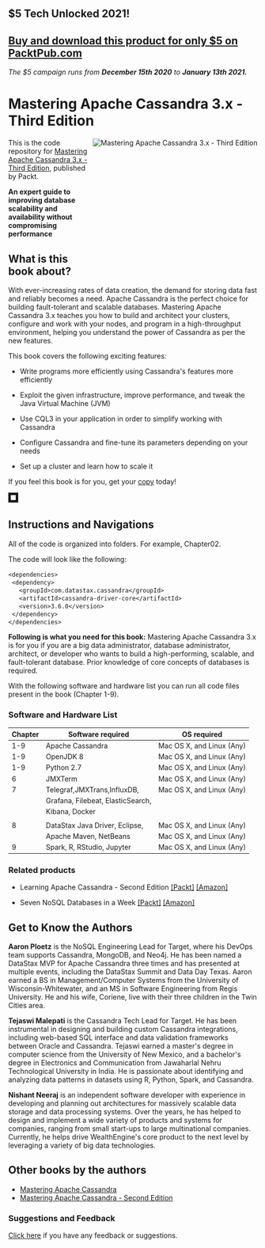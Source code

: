 ## $5 Tech Unlocked 2021!
[Buy and download this product for only $5 on PacktPub.com](https://www.packtpub.com/)
-----
*The $5 campaign         runs from __December 15th 2020__ to __January 13th 2021.__*


# Mastering Apache Cassandra 3.x - Third Edition

<a href="https://www.packtpub.com/big-data-and-business-intelligence/mastering-apache-cassandra-3x-third-edition?utm_source=github&utm_medium=repository&utm_campaign=9781789131499"><img src="https://d1ldz4te4covpm.cloudfront.net/sites/default/files/imagecache/ppv4_main_book_cover/B10410_0.png" alt="Mastering Apache Cassandra 3.x - Third Edition" height="256px" align="right"></a>

This is the code repository for [Mastering Apache Cassandra 3.x - Third Edition](https://www.packtpub.com/big-data-and-business-intelligence/mastering-apache-cassandra-3x-third-edition?utm_source=github&utm_medium=repository&utm_campaign=9781789131499), published by Packt.

**An expert guide to improving database scalability and availability without compromising performance**

## What is this book about?
With ever-increasing rates of data creation, the demand for storing data fast and reliably becomes a need. Apache Cassandra is the perfect choice for building fault-tolerant and scalable databases. Mastering Apache Cassandra 3.x teaches you how to build and architect your clusters, configure and work with your nodes, and program in a high-throughput environment, helping you understand the power of Cassandra as per the new features.

This book covers the following exciting features: 
* Write programs more efficiently using Cassandra's features more efficiently

* Exploit the given infrastructure, improve performance, and tweak the Java Virtual Machine (JVM)

* Use CQL3 in your application in order to simplify working with Cassandra

* Configure Cassandra and fine-tune its parameters depending on your needs

* Set up a cluster and learn how to scale it

If you feel this book is for you, get your [copy](https://www.amazon.com/dp/1789131499) today!

<a href="https://www.packtpub.com/?utm_source=github&utm_medium=banner&utm_campaign=GitHubBanner"><img src="https://raw.githubusercontent.com/PacktPublishing/GitHub/master/GitHub.png" 
alt="https://www.packtpub.com/" border="5" /></a>


## Instructions and Navigations
All of the code is organized into folders. For example, Chapter02.

The code will look like the following:
```
<dependencies>
 <dependency>
   <groupId>com.datastax.cassandra</groupId>
   <artifactId>cassandra-driver-core</artifactId>
   <version>3.6.0</version>
 </dependency>
</dependencies>
```

**Following is what you need for this book:**
Mastering Apache Cassandra 3.x is for you if you are a big data administrator, database administrator, architect, or developer who wants to build a high-performing, scalable, and fault-tolerant database. Prior knowledge of core concepts of databases is required.

With the following software and hardware list you can run all code files present in the book (Chapter 1-9).

### Software and Hardware List

| Chapter  | Software required                   | OS required              |       
| -------- | ------------------------------------| -------------------------|
| 1-9      | Apache Cassandra                    |Mac OS X, and Linux (Any) |
| 1-9      | OpenJDK 8                           |Mac OS X, and Linux (Any) |
| 1-9      | Python 2.7                          |Mac OS X, and Linux (Any) |
| 6        |  JMXTerm                            |Mac OS X, and Linux (Any) |
| 7        | Telegraf,JMXTrans,InfluxDB,         |Mac OS X, and Linux (Any) | 
|          | Grafana, Filebeat, ElasticSearch,   |                          |
|		   | Kibana, Docker                      |                          |
|          |                                     |                          |
| 8        |DataStax Java Driver, Eclipse,       |Mac OS X, and Linux (Any) |
|          |Apache Maven, NetBeans               |Mac OS X, and Linux (Any) |
| 9        | Spark, R, RStudio, Jupyter          |Mac OS X, and Linux (Any) |





### Related products
* Learning Apache Cassandra - Second Edition [[Packt]](https://www.packtpub.com/big-data-and-business-intelligence/learning-apache-cassandra-second-edition?utm_source=github&utm_medium=repository&utm_campaign=9781787127296) [[Amazon]](https://www.amazon.com/dp/178712729X)

* Seven NoSQL Databases in a Week [[Packt]](https://www.packtpub.com/big-data-and-business-intelligence/seven-nosql-databases-week?utm_source=github&utm_medium=repository&utm_campaign=9781787288867) [[Amazon]](https://www.amazon.com/dp/1787288862)

## Get to Know the Authors
**Aaron Ploetz** is the NoSQL Engineering Lead for Target, where his DevOps team supports Cassandra, MongoDB, and Neo4j. He has been named a DataStax MVP for Apache Cassandra three times and has presented at multiple events, including the DataStax Summit and Data Day Texas. Aaron earned a BS in Management/Computer Systems from the University of Wisconsin-Whitewater, and an MS in Software Engineering from Regis University. He and his wife, Coriene, live with their three children in the Twin Cities area.


**Tejaswi Malepati** is the Cassandra Tech Lead for Target. He has been instrumental in designing and building custom Cassandra integrations, including web-based SQL interface and data validation frameworks between Oracle and Cassandra. Tejaswi earned a master's degree in computer science from the University of New Mexico, and a bachelor's degree in Electronics and Communication from Jawaharlal Nehru Technological University in India. He is passionate about identifying and analyzing data patterns in datasets using R, Python, Spark, and Cassandra.


**Nishant Neeraj** is an independent software developer with experience in developing and planning out architectures for massively scalable data storage and data processing systems. Over the years, he has helped to design and implement a wide variety of products and systems for companies, ranging from small start-ups to large multinational companies. Currently, he helps drive WealthEngine's core product to the next level by leveraging a variety of big data technologies.




## Other books by the authors
* [Mastering Apache Cassandra](https://www.packtpub.com/big-data-and-business-intelligence/mastering-apache-cassandra?utm_source=github&utm_medium=repository&utm_campaign=9781782162681)
* [Mastering Apache Cassandra - Second Edition](https://www.packtpub.com/big-data-and-business-intelligence/mastering-apache-cassandra-second-edition?utm_source=github&utm_medium=repository&utm_campaign=9781784392611)

### Suggestions and Feedback
[Click here](https://docs.google.com/forms/d/e/1FAIpQLSdy7dATC6QmEL81FIUuymZ0Wy9vH1jHkvpY57OiMeKGqib_Ow/viewform) if you have any feedback or suggestions.
